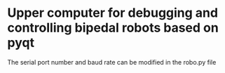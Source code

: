# Upper computer for debugging and controlling bipedal robots based on pyqt

The serial port number and baud rate can be modified in the robo.py file
